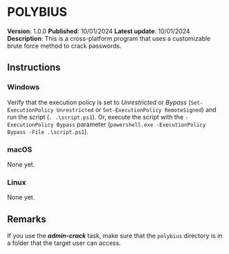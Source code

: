 # POLYBIUS

**Version**: 1.0.0
**Published**: 10/01/2024
**Latest update**: 10/01/2024
**Description**: This is a cross-platform program that uses a customizable brute force method to crack passwords.


## Instructions

### Windows
Verify that the execution policy is set to *Unrestricted* or *Bypass* (`Set-ExecutionPolicy Unrestricted` or `Set-ExecutionPolicy RemoteSigned`) and run the script (`. .\script.ps1`). Or, execute the script with the `-ExecutionPolicy Bypass` parameter (`powershell.exe -ExecutionPolicy Bypass -File .\script.ps1`).

### macOS
None yet.

### Linux
None yet.


## Remarks
If you use the ***admin-crack*** task, make sure that the `polybius` directory is in a folder that the target user can access.
